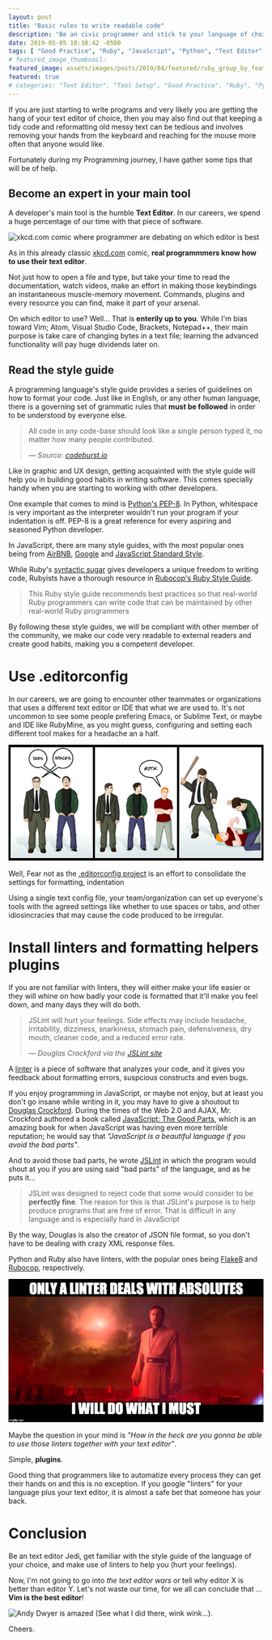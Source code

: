 ```yaml
---
layout: post
title: "Basic rules to write readable code"
description: "Be an civic programmer and stick to your language of choice's conventions using editorconfig, style guides and linters."
date: 2019-05-05 18:38:42 -0500 
tags: [ "Good Practice", "Ruby", "JavaScript", "Python", "Text Editor" ]
# featured_image_thumbnail:
featured_image: assets/images/posts/2019/04/featured/ruby_group_by_featured.jpg
featured: true
# categories: "Text Editor", "Tool Setup", "Good Practice", "Ruby", "Python", "Vim", "Atom"
---
```


If you are just starting to write programs and very likely you are getting
the hang of your text editor of choice, then you may also find out that
keeping a tidy code and reformatting old messy text can be tedious and
involves removing your hands from the keyboard and reaching for the mouse
more often that anyone would like.

Fortunately during my Programming journey, I have gather some tips that will
be of help.

## Become an expert in your main tool

A developer's main tool is the humble **Text Editor**. In our careers, we
spend a huge percentage of our time with that piece of software.

![xkcd.com comic where programmer are debating on which editor is best](https://imgs.xkcd.com/comics/real_programmers.png)

As in this already classic [xkcd.com](https://xkcd.com/378/) comic, **real
programmmers know how to use their text editor**.

Not just how to open a file and type, but take your time to read the
documentation, watch videos, make an effort in making those keybindings an
instantaneous muscle-memory movement. Commands, plugins and every resource
you can find, make it part of your arsenal.

On which editor to use? Well... That is **enterily up to you**. While I'm
bias toward Vim; Atom, Visual Studio Code, Brackets, Notepad++, their main
purpose is take care of changing bytes in a text file; learning the advanced
functionality will pay huge dividends later on.

## Read the style guide

A programming language's style guide provides a series of guidelines on how
to format your code. Just like in English, or any other human language, there
is a governing set of grammatic rules that **must be followed** in order to
be understood by everyone else.

> All code in any code-base should look like a single person typed it, no
> matter how many people contributed.
>
>  &mdash; <cite>Source: <a href='https://codeburst.io/5-javascript-style-guides-including-airbnb-github-google-88cbc6b2b7aa'>codeburst.io</a></cite>

Like in graphic and UX design, getting acquainted with the style guide will
help you in building good habits in writing software. This comes specially
handy when you are starting to working with other developers.

One example that comes to mind is [Python's
PEP-8](https://www.python.org/dev/peps/pep-0008/). In Python, whitespace is
very important as the interpreter wouldn't run your program if your
indentation is off. PEP-8 is a great reference for every aspiring and
seasoned Python developer.

In JavaScript, there are many style guides, with the most popular ones being
from [AirBNB](https://github.com/airbnb/javascript),
[Google](https://google.github.io/styleguide/jsguide.html) and [JavaScript
Standard Style](https://github.com/standard/standard).

While Ruby's [syntactic sugar](https://en.wikipedia.org/wiki/Syntactic_sugar)
gives developers a unique freedom to writing code, Rubyists have a thorough
resource in [Rubocop's Ruby Style
Guide](https://github.com/rubocop-hq/ruby-style-guide).

> This Ruby style guide recommends best practices so that real-world Ruby programmers can write code that can be maintained by other real-world Ruby programmers

By following these style guides, we will be compliant with other member of
the community, we make our code very readable to external readers and create
good habits, making you a competent developer.

# Use .editorconfig

In our careers, we are going to encounter other teammates or organizations
that uses a different text editor or IDE that what we are used to. It's not
uncommon to see some people prefering Emacs, or Sublime Text, or maybe and
IDE like RubyMine, as you might guess, configuring and setting each different
tool makes for a headache an a half.

![Mac vs PC parody image Tabs vs Spaces](/assets/images/posts/2019/05/tabs_v_spaces.png)

Well, Fear not as the [.editorconfig project](https://editorconfig.org/) is
an effort to consolidate the settings for formatting, indentation

Using a single text config file, your team/organization can set up everyone's tools with the agreed settings like whether to use spaces or tabs, and other idiosincracies that may cause the code produced to be irregular.

# Install linters and formatting helpers plugins

If you are not familiar with linters, they will either make your life easier or they will whine on how badly your code is formatted that it'll make you feel down, and many days they will do both.

> JSLint will hurt your feelings. Side effects may include headache, irritability, dizziness, snarkiness, stomach pain, defensiveness, dry mouth, cleaner code, and a reduced error rate.
>
>  &mdash; <cite>Douglas Crockford via the <a href='https://www.jslint.com/help.html'>JSLint site</a></cite>

A [linter](https://en.wikipedia.org/wiki/Lint_(software)) is a piece of
software that analyzes your code, and it gives you feedback about formatting
errors, suspcious constructs and even bugs.

If you enjoy programming in JavaScript, or maybe not enjoy, but at least you
don't go insane while writing in it, you may have to give a shoutout to
[Douglas Crockford](http://www.crockford.com/). During the times of the Web
2.0 and AJAX, Mr. Crockford authored a book called [JavaScript: The Good
Parts](https://www.amazon.com/JavaScript-Good-Parts-Douglas-Crockford-dp-0596517742/dp/0596517742/ref=mt_paperback?_encoding=UTF8&me=&qid=),
which is an amazing book for when JavaScript was having even more terrible
reputation; he would say that *"JavaScript is a beautiful language if you
avoid the bad parts"*.

And to avoid those bad parts, he wrote [JSLint](https://www.jslint.com/) in which the program would shout at you if you are using said "bad parts" of the language, and as he puts it...

> JSLint was designed to reject code that some would consider to be **perfectly fine**. The reason for this is that JSLint's purpose is to help produce programs that are free of error. That is difficult in any language and is especially hard in JavaScript

By the way, Douglas is also the creator of JSON file format, so you don't have to be
dealing with crazy XML response files.

Python and Ruby also have linters, with the popular ones being [Flake8](http://flake8.pycqa.org/en/latest/) and
[Rubocop](https://docs.rubocop.org/en/latest/), respectively.

![Obi Wan Kenobi dealing with linters ](/assets/images/posts/2019/05/obi_wan_linter.jpg)

Maybe the question in your mind is *"How in the heck are you gonna be able to
use those linters together with your text editor"*.

Simple, **plugins**.

Good thing that programmers like to automatize every process
they can get their hands on and this is no exception. If you google "linters"
for your language plus your text editor, it is almost a safe bet that someone
has your back.

# Conclusion

Be an text editor Jedi, get familiar with the style guide of the language of your choice, and make use of linters to help you (hurt your feelings).

Now, I'm not going to go into *the text editor wars* or tell why editor X is
better than editor Y. Let's not waste our time, for we all can conclude that
... **Vim is the best editor**!

![Andy Dwyer is amazed](https://media.giphy.com/media/5VKbvrjxpVJCM/giphy.gif)
 (See what I did there, wink wink...).

 Cheers.
